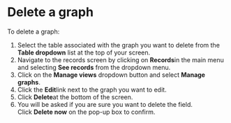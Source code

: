

# Delete a graph

To delete a graph:

1. Select the table associated with the graph you want to delete from the **Table dropdown** list at the top of your screen.
2. Navigate to the records screen by clicking on **Records**in the main menu and selecting **See records** from the dropdown menu.&nbsp;
3. Click on the **Manage views** dropdown button and select&nbsp;**Manage graphs**.
4. Click the **Edit**link next to the graph you want to edit.&nbsp;
5. Click **Delete**at the bottom of the screen.&nbsp;
6. You will be asked if you are sure you want to delete the field. Click&nbsp;**Delete now**&nbsp;on the pop-up box to confirm.